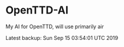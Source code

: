 # OpenTTD-AI
My AI for OpenTTD, will use primarily air

Latest backup: Sun Sep 15 03:54:01 UTC 2019
